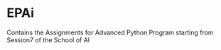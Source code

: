 # EPAi

Contains the Assignments for Advanced Python Program starting from Session7 of the School of AI
